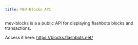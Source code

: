 ```yaml
---
title: MEV-Blocks API
---
```

mev-blocks is a a public API for displaying flashbots blocks and transactions.

Access it here: https://blocks.flashbots.net/
